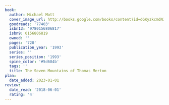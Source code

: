 ```yaml
---
book:
  author: Michael Mott
  cover_image_url: http://books.google.com/books/content?id=dGKyzkcmdNIC&printsec=frontcover&img=1&zoom=1&source=gbs_api
  goodreads: '77403'
  isbn13: '9780156806817'
  isbn9: 0156806819
  owned: ''
  pages: '720'
  publication_year: '1993'
  series: ''
  series_position: '1993'
  spine_color: '#5d684b'
  tags: ''
  title: The Seven Mountains of Thomas Merton
plan:
  date_added: 2023-01-01
review:
  date_read: '2018-06-01'
  rating: '4'
---
```

